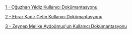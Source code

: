 
[1 - Oğuzhan Yıldiz Kullanıcı Dokümantasyonu](https://app.gitbook.com/o/d5RT5necW2HidRXMOsJY/s/0XE4SRaXikXquyqfw4ho/)

[2 - Ebrar Kadir Çetin Kullanıcı Dokümantasyonu](https://app.gitbook.com/o/d5RT5necW2HidRXMOsJY/s/BADwPGC3h212m0ldHSfi/)

[3 - Zeynep Melike Aydoğmuş'un Kullanıcı Dokümantasyonu](https://app.gitbook.com/o/d5RT5necW2HidRXMOsJY/s/nksYxvg1yVE37clmGE6W/)
